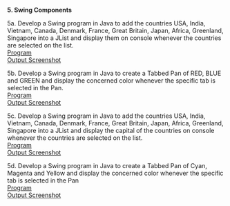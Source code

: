 **5. Swing Components**<br>

5a. Develop a Swing program in Java to add the countries USA, India, Vietnam, Canada,
Denmark, France, Great Britain, Japan, Africa, Greenland, Singapore into a JList and
display them on console whenever the countries are selected on the list.<br>
[Program](https://github.com/jeevankumar812/Advanced-Java/blob/main/Swing%20Components/JListExample.java)<br>
[Output Screenshot](https://github.com/jeevankumar812/Advanced-Java/blob/main/Swing%20Components/JListExample%20-op.png)<br>

5b. Develop a Swing program in Java to create a Tabbed Pan of RED, BLUE and GREEN and
display the concerned color whenever the specific tab is selected in the Pan.<br>
[Program](https://github.com/jeevankumar812/Advanced-Java/blob/main/Swing%20Components/TabbedPaneExample.java)<br>
[Output Screenshot](https://github.com/jeevankumar812/Advanced-Java/blob/main/Swing%20Components/TabbedPaneExample%20-op.png)<br>

5c. Develop a Swing program in Java to add the countries USA, India, Vietnam, Canada,
Denmark, France, Great Britain, Japan, Africa, Greenland, Singapore into a JList and
display the capital of the countries on console whenever the countries are selected on the list.<br>
[Program](https://github.com/jeevankumar812/Advanced-Java/blob/main/Swing%20Components/JListExample2.java)<br>
[Output Screenshot](https://github.com/jeevankumar812/Advanced-Java/blob/main/Swing%20Components/JListExample2%20-op.png)<br>

5d. Develop a Swing program in Java to create a Tabbed Pan of Cyan, Magenta and Yellow and
display the concerned color whenever the specific tab is selected in the Pan<br>
[Program](https://github.com/jeevankumar812/Advanced-Java/blob/main/Swing%20Components/ColorTabbedPane.java)<br>
[Output Screenshot](https://github.com/jeevankumar812/Advanced-Java/blob/main/Swing%20Components/ColorTabbedPane%20-op.png)<br>

